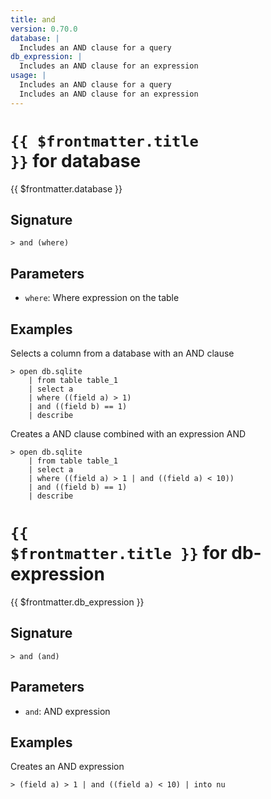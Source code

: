 ```yaml
---
title: and
version: 0.70.0
database: |
  Includes an AND clause for a query
db_expression: |
  Includes an AND clause for an expression
usage: |
  Includes an AND clause for a query
  Includes an AND clause for an expression
---
```


# <code>{{ $frontmatter.title }}</code> for database

<div class='command-title'>{{ $frontmatter.database }}</div>

## Signature

```> and (where)```

## Parameters

 -  `where`: Where expression on the table

## Examples

Selects a column from a database with an AND clause
```shell
> open db.sqlite
    | from table table_1
    | select a
    | where ((field a) > 1)
    | and ((field b) == 1)
    | describe
```

Creates a AND clause combined with an expression AND
```shell
> open db.sqlite
    | from table table_1
    | select a
    | where ((field a) > 1 | and ((field a) < 10))
    | and ((field b) == 1)
    | describe
```

# <code>{{ $frontmatter.title }}</code> for db-expression

<div class='command-title'>{{ $frontmatter.db_expression }}</div>

## Signature

```> and (and)```

## Parameters

 -  `and`: AND expression

## Examples

Creates an AND expression
```shell
> (field a) > 1 | and ((field a) < 10) | into nu
```
